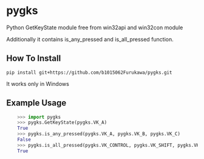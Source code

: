 # pygks
Python GetKeyState module free from win32api and win32con module

Additionally it contains is_any_pressed and is_all_pressed function.

## How To Install
    pip install git+https://github.com/b1015062Furukawa/pygks.git

It works only in Windows

## Example Usage

```python
    >>> import pygks
    >>> pygks.GetKeyState(pygks.VK_A)
    True
    >>> pygks.is_any_pressed(pygks.VK_A, pygks.VK_B, pygks.VK_C)
    False
    >>> pygks.is_all_pressed(pygks.VK_CONTROL, pygks.VK_SHIFT, pygks.VK_Q)
    True
```
